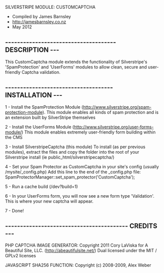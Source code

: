 
SILVERSTRIPE MODULE: CUSTOMCAPTCHA
- Compiled by James Barnsley
- http://jamesbarnsley.co.nz
- May 2012


------------------------------------- DESCRIPTION ---
-----------------------------------------------------

This CustomCaptcha module extends the functionality of Silverstripe's 'SpamProtection' and 'UserForms' modules to allow clean, secure and user-friendly Captcha validation.



------------------------------------ INSTALLATION ---
-----------------------------------------------------

1 - Install the SpamProtection Module (http://www.silverstripe.org/spam-protection-module).
    This module enables all kinds of spam protection and is an extension built by SilverStripe themselves

2 - Install the UserForms Module (http://www.silverstripe.org/user-forms-module/)
    This module enables extremely user-friendly form building within the CMS

3 - Install SilverstripeCaptcha (this module)
    To install (as per previous modules), extract the files and copy the folder into the root of your Silverstripe install (ie public_html/silverstripecaptcha/)

4 - Set your Spam Protector as CustomCaptcha in your site's config (usually /mysite/_config.php)
    Add this line to the end of the _config.php file:
    SpamProtectorManager::set_spam_protector('CustomCaptcha');

5 - Run a cache build (/dev?build=1)

6 - In your UserForms form, you will now see a new form type 'Validation'. This is where your new captcha will appear.

7 - Done!

    


----------------------------------------- CREDITS ---
-----------------------------------------------------

PHP CAPTCHA IMAGE GENERATOR:
Copyright 2011 Cory LaViska for A Beautiful Site, LLC. (http://abeautifulsite.net/)
Dual licensed under the MIT / GPLv2 licenses

JAVASCRIPT SHA256 FUNCTION:
Copyright (c) 2008-2009, Alex Weber	